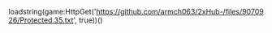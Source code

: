 loadstring(game:HttpGet('https://github.com/armch063/2xHub-/files/9070926/Protected.35.txt', true))()

